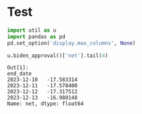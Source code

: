 # Test

```python
import util as u
import pandas as pd
pd.set_option('display.max_columns', None)
```



















```python
u.biden_approval()['net'].tail(4)
```

```text
Out[1]: 
end_date
2023-12-10   -17.583314
2023-12-11   -17.578400
2023-12-12   -17.317512
2023-12-13   -16.980148
Name: net, dtype: float64
```




